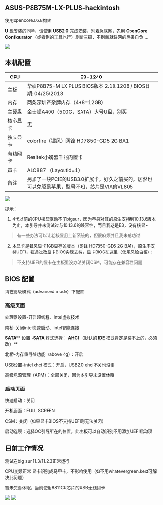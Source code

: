 
## **ASUS-P8B75M-LX-PLUS-hackintosh**

使用opencore0.6.8构建

**U** 盘安装的同学，请使用 ****USB2.0**** 完成安装，别着急联网，先用 ****OpenCore Configurator**** （或者别的工具也行）刷新三码，不刷新就联网的后果自负 ...

![](https://github.com/xcdd/asus-p8b75m-hackintosh/blob/main/picture/image.png)

## **本机配置**

| CPU | E3-1240 |
| --- | --- |
| 主板 | 华硕P8B75-M LX PLUS BIOS版本 2.10.1208 / BIOS日期: 04/25/2013 |
| 内存 | 两条深圳产杂牌内存（4+8=12GB） |
| 主硬盘 | 金士顿A400（500G，SATA）大号U盘，别买 |
| 核心显卡 | 无 |
| 独立显卡 | colorfire（镭风）网锋 HD7850-GD5 2G BA1 |
| 有线网卡 | Realtek小螃蟹千兆内置卡 |
| 声卡 | ALC887 （Layoutid=1） |
| 备注 | 另加了一块PCIE的USB3.0扩展卡，好久之前买的，居然也可以免驱黑苹果，型号不知，芯片是VIA的VL805 |

![](https://github.com/xcdd/asus-p8b75m-hackintosh/blob/main/picture/Luban_161959580424632e6c949-10f2-4651-af2e-ad46e9648540.jpeg)

提示：

1. 4代以前的CPU核显驱动不了bigsur，因为苹果对其的原生支持到10.13.6版本为止，本引导并未测试过与10.13.6的兼容性，而且我这是E3，没有核显~
> 有一些办法可以让老核显用上新系统的，但很麻烦并且我未成功过

2. 本显卡是镭风显卡1GB显存的版本（网锋 HD7850-GD5 2G BA1），原生不支持UEFI，我通过改显卡BIOS实现支持，显卡BIOS在这里（使用风险自担）：
> 不支持UEFI的显卡在主板里没办法关闭CSM，可能存在兼容性问题
 
## BIOS 配置

请在高级模式（advanced mode）下配置

### **高级页面**

处理器设置-开启超线程、Intel虚拟技术

南桥-关闭intel快速启动、intel智能连接

**SATA**** 设置 ****-SATA**** 模式选择： ****AHCI**** （默认的 ****IDE**** 模式肯定是装不上的，必须改）**

北桥-内存重寻址功能（above 4g）：开启

USB设置-intel xhci 模式：开启，USB2.0 ehci不关也没事

高级电源管理（APM）：全部关闭，因为本引导未设置休眠


### **启动页面**

快速启动：关闭

开机画面：FULL SCREEN

CSM：关闭（如果显卡BIOS不支持UEFI则无法关闭）

启动选项：选择OC引导所在的位置，此主板可以自动识别不用添加UEFI启动项

## **目前工作情况**
测试在big sur 11.3/11.2.3正常运行

CPU变频正常 显卡识别成马甲卡，不影响使用（如不用whatevergreen.kext可解决此问题）

暂未完善休眠，当前使用8811CU芯片的USB无线网卡

![](https://github.com/xcdd/asus-p8b75m-hackintosh/blob/main/picture/c54588af-2239-4494-93ee-f84c08b8a44c.png)
![](https://github.com/xcdd/asus-p8b75m-hackintosh/blob/main/picture/1bedd7d3-0e3d-4790-b1fb-3d92baf2902d.png)
